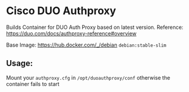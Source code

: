 # Cisco DUO Authproxy
Builds Container for DUO Auth Proxy based on latest version.
Reference: https://duo.com/docs/authproxy-reference#overview

Base Image: https://hub.docker.com/_/debian `debian:stable-slim`

## Usage:

Mount your `authproxy.cfg` in `/opt/duoauthproxy/conf` otherwise the container fails to start
